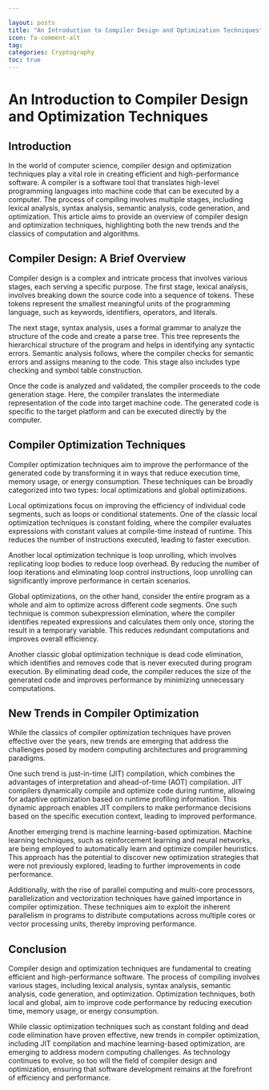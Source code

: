 ```yaml
---

layout: posts
title: "An Introduction to Compiler Design and Optimization Techniques"
icon: fa-comment-alt
tag:  
categories: Cryptography
toc: true
---
```




# An Introduction to Compiler Design and Optimization Techniques

## Introduction

In the world of computer science, compiler design and optimization techniques play a vital role in creating efficient and high-performance software. A compiler is a software tool that translates high-level programming languages into machine code that can be executed by a computer. The process of compiling involves multiple stages, including lexical analysis, syntax analysis, semantic analysis, code generation, and optimization. This article aims to provide an overview of compiler design and optimization techniques, highlighting both the new trends and the classics of computation and algorithms.

## Compiler Design: A Brief Overview

Compiler design is a complex and intricate process that involves various stages, each serving a specific purpose. The first stage, lexical analysis, involves breaking down the source code into a sequence of tokens. These tokens represent the smallest meaningful units of the programming language, such as keywords, identifiers, operators, and literals.

The next stage, syntax analysis, uses a formal grammar to analyze the structure of the code and create a parse tree. This tree represents the hierarchical structure of the program and helps in identifying any syntactic errors. Semantic analysis follows, where the compiler checks for semantic errors and assigns meaning to the code. This stage also includes type checking and symbol table construction.

Once the code is analyzed and validated, the compiler proceeds to the code generation stage. Here, the compiler translates the intermediate representation of the code into target machine code. The generated code is specific to the target platform and can be executed directly by the computer.

## Compiler Optimization Techniques

Compiler optimization techniques aim to improve the performance of the generated code by transforming it in ways that reduce execution time, memory usage, or energy consumption. These techniques can be broadly categorized into two types: local optimizations and global optimizations.

Local optimizations focus on improving the efficiency of individual code segments, such as loops or conditional statements. One of the classic local optimization techniques is constant folding, where the compiler evaluates expressions with constant values at compile-time instead of runtime. This reduces the number of instructions executed, leading to faster execution.

Another local optimization technique is loop unrolling, which involves replicating loop bodies to reduce loop overhead. By reducing the number of loop iterations and eliminating loop control instructions, loop unrolling can significantly improve performance in certain scenarios.

Global optimizations, on the other hand, consider the entire program as a whole and aim to optimize across different code segments. One such technique is common subexpression elimination, where the compiler identifies repeated expressions and calculates them only once, storing the result in a temporary variable. This reduces redundant computations and improves overall efficiency.

Another classic global optimization technique is dead code elimination, which identifies and removes code that is never executed during program execution. By eliminating dead code, the compiler reduces the size of the generated code and improves performance by minimizing unnecessary computations.

## New Trends in Compiler Optimization

While the classics of compiler optimization techniques have proven effective over the years, new trends are emerging that address the challenges posed by modern computing architectures and programming paradigms.

One such trend is just-in-time (JIT) compilation, which combines the advantages of interpretation and ahead-of-time (AOT) compilation. JIT compilers dynamically compile and optimize code during runtime, allowing for adaptive optimization based on runtime profiling information. This dynamic approach enables JIT compilers to make performance decisions based on the specific execution context, leading to improved performance.

Another emerging trend is machine learning-based optimization. Machine learning techniques, such as reinforcement learning and neural networks, are being employed to automatically learn and optimize compiler heuristics. This approach has the potential to discover new optimization strategies that were not previously explored, leading to further improvements in code performance.

Additionally, with the rise of parallel computing and multi-core processors, parallelization and vectorization techniques have gained importance in compiler optimization. These techniques aim to exploit the inherent parallelism in programs to distribute computations across multiple cores or vector processing units, thereby improving performance.

## Conclusion

Compiler design and optimization techniques are fundamental to creating efficient and high-performance software. The process of compiling involves various stages, including lexical analysis, syntax analysis, semantic analysis, code generation, and optimization. Optimization techniques, both local and global, aim to improve code performance by reducing execution time, memory usage, or energy consumption.

While classic optimization techniques such as constant folding and dead code elimination have proven effective, new trends in compiler optimization, including JIT compilation and machine learning-based optimization, are emerging to address modern computing challenges. As technology continues to evolve, so too will the field of compiler design and optimization, ensuring that software development remains at the forefront of efficiency and performance.
